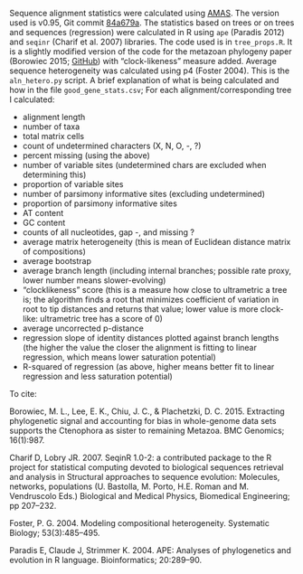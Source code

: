 Sequence alignment statistics were calculated using [AMAS](https://peerj.com/preprints/1355/). The version used is v0.95, Git commit [84a679a](https://github.com/marekborowiec/AMAS/commit/84a679ac71bc64ef94cb9d606dd535ae82226e25).
The statistics based on trees or on trees and sequences (regression) were calculated in R using `ape` (Paradis 2012) and `seqinr` (Charif et al. 2007) libraries. The code used is in `tree_props.R`. It is a slightly modified version of the code for the metazoan phylogeny paper (Borowiec 2015; [GitHub](https://github.com/marekborowiec/metazoan_phylogenomics/blob/master/gene_stats.R)) with “clock-likeness” measure added.
Average sequence heterogeneity was calculated using p4 (Foster 2004). This is the `aln_hetero.py` script.
A brief explanation of what is being calculated and how in the file `good_gene_stats.csv`; For each alignment/corresponding tree I calculated:
* alignment length
* number of taxa
* total matrix cells
* count of undetermined characters (X, N, O, -, ?)
* percent missing (using the above)
* number of variable sites (undetermined chars are excluded when determining this)
* proportion of variable sites
* number of parsimony informative sites (excluding undetermined)
* proportion of parsimony informative sites
* AT content
* GC content
* counts of all nucleotides, gap -, and missing ?
* average matrix heterogeneity (this is mean of Euclidean distance matrix of compositions)
* average bootstrap
* average branch length (including internal branches; possible rate proxy, lower number means slower-evolving)
* “clocklikeness” score (this is a measure how close to ultrametric a tree is; the algorithm finds a root that minimizes coefficient of variation in root to tip distances and returns that value; lower value is more clock-like: ultrametric tree has a score of 0)
* average uncorrected p-distance
* regression slope of identity distances plotted against branch lengths (the higher the value the closer the alignment is fitting to linear regression, which means lower saturation potential)
* R-squared of regression (as above, higher means better fit to linear regression and less saturation potential)

To cite:

Borowiec, M. L., Lee, E. K., Chiu, J. C., & Plachetzki, D. C. 2015. Extracting phylogenetic signal and accounting for bias in whole-genome data sets supports the Ctenophora as sister to remaining Metazoa. BMC Genomics; 16(1):987.

Charif D, Lobry JR. 2007. SeqinR 1.0-2: a contributed package to the R project for statistical computing devoted to biological sequences retrieval and analysis in Structural approaches to sequence evolution: Molecules, networks, populations (U. Bastolla, M. Porto, H.E. Roman and M. Vendruscolo Eds.) Biological and Medical Physics, Biomedical Engineering; pp 207–232.

Foster, P. G. 2004. Modeling compositional heterogeneity. Systematic Biology; 53(3):485–495.

Paradis E, Claude J, Strimmer K. 2004. APE: Analyses of phylogenetics and evolution in R language. Bioinformatics; 20:289–90.
